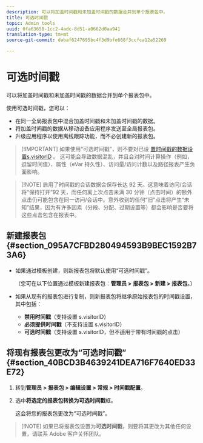 ```yaml
---
description: 可以将加盖时间戳和未加盖时间戳的数据合并到单个报表包中。
title: 可选时间戳
topic: Admin tools
uuid: 0fa63658-1cc2-4adc-8d51-a0662d0aa941
translation-type: tm+mt
source-git-commit: dabaf6247695bc4f3d9bfe668f3ccfca12a52269

---
```



# 可选时间戳

可以将加盖时间戳和未加盖时间戳的数据合并到单个报表包中。

使用可选时间戳，您可以：

* 在同一全局报表包中混合加盖时间戳和未加盖时间戳的数据。
* 将加盖时间戳的数据从移动设备应用程序发送至全局报表包。
* 升级应用程序以使用离线跟踪功能，而不必创建新的报表包。

>[!IMPORTANT] 如果使用“可选时间戳”，则不要对已设 [置时间戳的数据设置s.visitorID](/help/implement/vars/config-vars/visitorid.md) 。 这可能会导致数据混乱，并且会对时间计算操作（例如，逗留时间值）、属性（eVar 持久性）、访问量/访问计数以及路径报表产生负面影响。

>[!NOTE] 启用了时间戳的会话数据会保存长达 92 天。这意味着访问/会话将“保持打开”92 天，而任何离上次点击未满 30 分钟（点击时间）的额外点击仍可能包含在同一访问/会话中。意外收到的任何“旧”点击将产生“未知”结果，因为有许多因素（分段、分配、过期设置等）都会影响是否要将这些点击包含在报表中。

## 新建报表包 {#section_095A7CFBD280494593B9BEC1592B73A6}

* 如果通过模板创建，则新报表包将默认使用“可选时间戳”。

   （您可在以下位置通过模板新建报表包：**管理员 > 报表包 > 新建 > 报表包**。）
* 如果从现有的报表包进行复制，则新报表包将继承原始报表包的时间戳设置，其中包括：

   * **禁用时间戳**（支持设置 s.visitorID）
   * **必须提供时间戳**（不支持设置 s.visitorID）
   * **可选时间戳**（支持设置 s.visitorID，但不适用于带有时间戳的点击）

## 将现有报表包更改为“可选时间戳” {#section_40BCD3B4639241DEA716F7640ED33E72}

1. 转到&#x200B;**管理员 > 报表包 > 编辑设置 > 常规 > 时间戳配置**。
1. 选中&#x200B;**将选定的报表包转换为可选时间戳**&#x200B;框。

   这会将您的报表包更改为“可选时间戳”。

>[!NOTE] 如果已将报表包设置为&#x200B;**可选时间戳**，则要将其更改为其他任何设置，请联系 Adobe 客户关怀团队。


